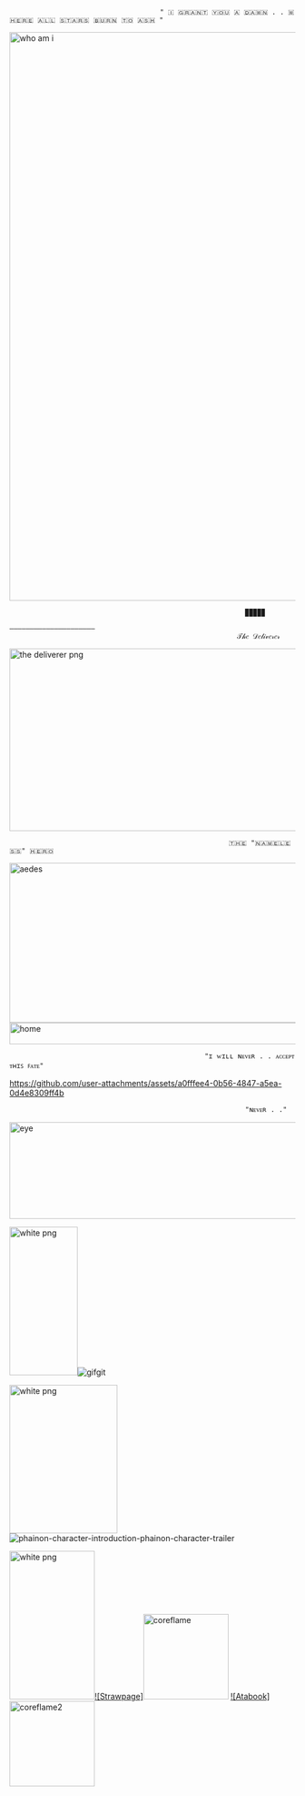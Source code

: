 
    
                                         
                                         ​" 🇮​ ​🇬​​🇷​​🇦​​🇳​​🇹​ ​🇾​​🇴​​🇺​ ​🇦​ ​🇩​​🇦​​🇼​​🇳​ . . ​🇼​​🇭​​🇪​​🇷​​🇪​ ​🇦​​🇱​​🇱​ ​🇸​​🇹​​🇦​​🇷​​🇸​ ​🇧​​🇺​​🇷​​🇳​ ​🇹​​🇴​ ​🇦​​🇸​​🇭​ "
<img width="2000" height="1000" alt="who am i" src="https://github.com/user-attachments/assets/f98879a5-bf69-4be6-839f-04e468285bb2" />


                                                              ▉▉▉▉▉
                                                        ―――――――――――――――――――――
                                                            𝒯𝒽𝑒 𝒟𝑒𝓁𝒾𝓋𝑒𝓇𝑒𝓇




<img width="1200" height="321" alt="the deliverer png" src="https://github.com/user-attachments/assets/6e7c5dfe-bde6-4af1-a570-af1a2aa22bb7" />

                                                          🇹​​🇭​​🇪​ "​🇳​​🇦​​🇲​​🇪​​🇱​​🇪​​🇸​​🇸​​" ​🇭​​🇪​​🇷​​🇴​                                                            

                                                          

<img width="1200" height="281" alt="aedes" src="https://github.com/user-attachments/assets/75542e74-f681-447d-86d0-d946d2c4aa61" />
<img width="1200" height="38" alt="home" src="https://github.com/user-attachments/assets/d2a7fcb8-f562-47c6-b5f7-2cb6c5765701" />

                                                    "ɪ ᴡɪʟʟ ɴᴇᴠᴇʀ . . ᴀᴄᴄᴇᴘᴛ ᴛʜɪꜱ ꜰᴀᴛᴇ"

                                                    










https://github.com/user-attachments/assets/a0fffee4-0b56-4847-a5ea-0d4e8309ff4b







                                                              "ɴᴇᴠᴇʀ . ."



<img width="1200" height="170" alt="eye" src="https://github.com/user-attachments/assets/dde65422-7818-468f-bdc2-f87b9c489664" />

<img width="120" height="261" alt="white png" src="https://github.com/user-attachments/assets/9fed7375-0b94-4d3c-804e-9f895e83acad" />![gifgit](https://github.com/user-attachments/assets/013e24c8-c08f-4c34-8f4d-553232b78046)



<img width="190" height="261" alt="white png" src="https://github.com/user-attachments/assets/9fed7375-0b94-4d3c-804e-9f895e83acad" />![phainon-character-introduction-phainon-character-trailer](https://github.com/user-attachments/assets/ddc80c04-4052-4008-8a7e-884ad8223cf2)





<img width="150" height="261" alt="white png" src="https://github.com/user-attachments/assets/9fed7375-0b94-4d3c-804e-9f895e83acad" />[![Strawpage]<img width="150" height="150" alt="coreflame" src="https://github.com/user-attachments/assets/87e8830f-0c97-459e-8469-ae464055d2d7" />](https://ph4in0n.straw.page/) [![Atabook]<img width="150" height="150" alt="coreflame2" src="https://github.com/user-attachments/assets/b2da1dfe-9c34-4aa0-8b91-3eea770888d1" />
](https://sxcy.atabook.org/)


